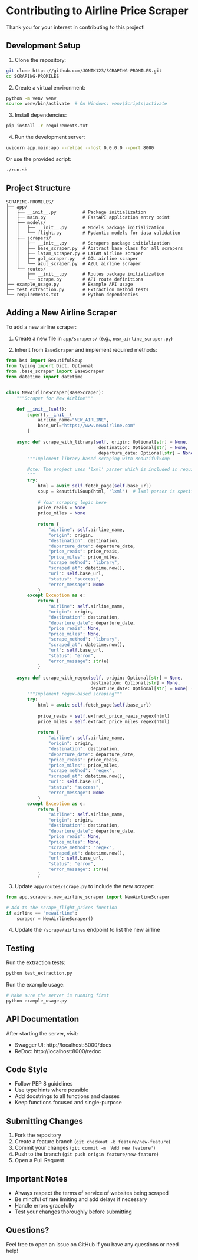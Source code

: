 # Contributing to Airline Price Scraper

Thank you for your interest in contributing to this project!

## Development Setup

1. Clone the repository:
```bash
git clone https://github.com/JONTK123/SCRAPING-PROMILES.git
cd SCRAPING-PROMILES
```

2. Create a virtual environment:
```bash
python -m venv venv
source venv/bin/activate  # On Windows: venv\Scripts\activate
```

3. Install dependencies:
```bash
pip install -r requirements.txt
```

4. Run the development server:
```bash
uvicorn app.main:app --reload --host 0.0.0.0 --port 8000
```

Or use the provided script:
```bash
./run.sh
```

## Project Structure

```
SCRAPING-PROMILES/
├── app/
│   ├── __init__.py          # Package initialization
│   ├── main.py              # FastAPI application entry point
│   ├── models/
│   │   ├── __init__.py      # Models package initialization
│   │   └── flight.py        # Pydantic models for data validation
│   ├── scrapers/
│   │   ├── __init__.py      # Scrapers package initialization
│   │   ├── base_scraper.py  # Abstract base class for all scrapers
│   │   ├── latam_scraper.py # LATAM airline scraper
│   │   ├── gol_scraper.py   # GOL airline scraper
│   │   └── azul_scraper.py  # AZUL airline scraper
│   └── routes/
│       ├── __init__.py      # Routes package initialization
│       └── scrape.py        # API route definitions
├── example_usage.py         # Example API usage
├── test_extraction.py       # Extraction method tests
└── requirements.txt         # Python dependencies
```

## Adding a New Airline Scraper

To add a new airline scraper:

1. Create a new file in `app/scrapers/` (e.g., `new_airline_scraper.py`)

2. Inherit from `BaseScraper` and implement required methods:

```python
from bs4 import BeautifulSoup
from typing import Dict, Optional
from .base_scraper import BaseScraper
from datetime import datetime


class NewAirlineScraper(BaseScraper):
    """Scraper for New Airline"""
    
    def __init__(self):
        super().__init__(
            airline_name="NEW_AIRLINE",
            base_url="https://www.newairline.com"
        )
    
    async def scrape_with_library(self, origin: Optional[str] = None,
                                   destination: Optional[str] = None,
                                   departure_date: Optional[str] = None) -> Dict:
        """Implement library-based scraping with BeautifulSoup
        
        Note: The project uses 'lxml' parser which is included in requirements.txt
        """
        try:
            html = await self.fetch_page(self.base_url)
            soup = BeautifulSoup(html, 'lxml')  # lxml parser is specified in requirements.txt
            
            # Your scraping logic here
            price_reais = None
            price_miles = None
            
            return {
                "airline": self.airline_name,
                "origin": origin,
                "destination": destination,
                "departure_date": departure_date,
                "price_reais": price_reais,
                "price_miles": price_miles,
                "scrape_method": "library",
                "scraped_at": datetime.now(),
                "url": self.base_url,
                "status": "success",
                "error_message": None
            }
        except Exception as e:
            return {
                "airline": self.airline_name,
                "origin": origin,
                "destination": destination,
                "departure_date": departure_date,
                "price_reais": None,
                "price_miles": None,
                "scrape_method": "library",
                "scraped_at": datetime.now(),
                "url": self.base_url,
                "status": "error",
                "error_message": str(e)
            }
    
    async def scrape_with_regex(self, origin: Optional[str] = None,
                                destination: Optional[str] = None,
                                departure_date: Optional[str] = None) -> Dict:
        """Implement regex-based scraping"""
        try:
            html = await self.fetch_page(self.base_url)
            
            price_reais = self.extract_price_reais_regex(html)
            price_miles = self.extract_price_miles_regex(html)
            
            return {
                "airline": self.airline_name,
                "origin": origin,
                "destination": destination,
                "departure_date": departure_date,
                "price_reais": price_reais,
                "price_miles": price_miles,
                "scrape_method": "regex",
                "scraped_at": datetime.now(),
                "url": self.base_url,
                "status": "success",
                "error_message": None
            }
        except Exception as e:
            return {
                "airline": self.airline_name,
                "origin": origin,
                "destination": destination,
                "departure_date": departure_date,
                "price_reais": None,
                "price_miles": None,
                "scrape_method": "regex",
                "scraped_at": datetime.now(),
                "url": self.base_url,
                "status": "error",
                "error_message": str(e)
            }
```

3. Update `app/routes/scrape.py` to include the new scraper:

```python
from app.scrapers.new_airline_scraper import NewAirlineScraper

# Add to the scrape_flight_prices function
if airline == "newairline":
    scraper = NewAirlineScraper()
```

4. Update the `/scrape/airlines` endpoint to list the new airline

## Testing

Run the extraction tests:
```bash
python test_extraction.py
```

Run the example usage:
```bash
# Make sure the server is running first
python example_usage.py
```

## API Documentation

After starting the server, visit:
- Swagger UI: http://localhost:8000/docs
- ReDoc: http://localhost:8000/redoc

## Code Style

- Follow PEP 8 guidelines
- Use type hints where possible
- Add docstrings to all functions and classes
- Keep functions focused and single-purpose

## Submitting Changes

1. Fork the repository
2. Create a feature branch (`git checkout -b feature/new-feature`)
3. Commit your changes (`git commit -m 'Add new feature'`)
4. Push to the branch (`git push origin feature/new-feature`)
5. Open a Pull Request

## Important Notes

- Always respect the terms of service of websites being scraped
- Be mindful of rate limiting and add delays if necessary
- Handle errors gracefully
- Test your changes thoroughly before submitting

## Questions?

Feel free to open an issue on GitHub if you have any questions or need help!
